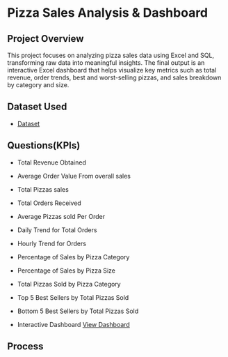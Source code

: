 # Pizza Sales Analysis & Dashboard
## Project Overview
This project focuses on analyzing pizza sales data using Excel and SQL, transforming raw data into meaningful insights. The final output is an interactive Excel dashboard that helps visualize key metrics such as total revenue, order trends, best and worst-selling pizzas, and sales breakdown by category and size.

## Dataset Used
- <a href="https://github.com/deep-ika/dataAnalysis-excelDashboard/blob/main/pizza_sales.xlsx"> Dataset </a>

## Questions(KPIs)
- 	Total Revenue Obtained
- 	Average Order Value From overall sales
-   Total Pizzas sales
-   Total Orders Received
-   Average Pizzas sold Per Order
-   Daily Trend for Total Orders
-   Hourly Trend for Orders
-   Percentage of Sales by Pizza Category
-   Percentage of Sales by Pizza Size
-   Total Pizzas Sold by Pizza Category
-   Top 5 Best Sellers by Total Pizzas Sold
-   Bottom 5 Best Sellers by Total Pizzas Sold

-   Interactive Dashboard <a href="https://github.com/deep-ika/dataAnalysis-excelDashboard/blob/main/excelDashboard.png"> View Dashboard </a>

## Process

